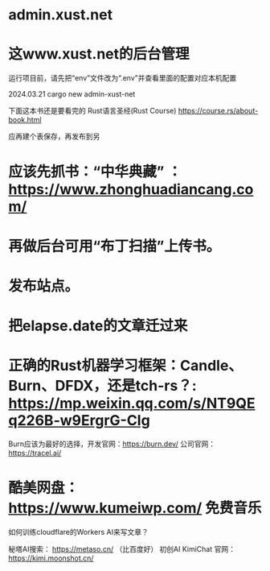 # admin.xust.net
# 这www.xust.net的后台管理

运行项目前，请先把“env”文件改为“.env”并查看里面的配置对应本机配置

2024.03.21
cargo new admin-xust-net

下面这本书还是要看完的
Rust语言圣经(Rust Course) https://course.rs/about-book.html

应再建个表保存，再发布到另
# 应该先抓书：“中华典藏” ：https://www.zhonghuadiancang.com/
# 再做后台可用“布丁扫描”上传书。
# 发布站点。
# 把elapse.date的文章迁过来

# 正确的Rust机器学习框架：Candle、Burn、DFDX，还是tch-rs？: https://mp.weixin.qq.com/s/NT9QEq226B-w9ErgrG-CIg
Burn应该为最好的选择，开发官网：https://burn.dev/  公司官网：https://tracel.ai/

# 酷美网盘：https://www.kumeiwp.com/  免费音乐

如何训练cloudflare的Workers AI来写文章？

秘塔AI搜索： https://metaso.cn/  （比百度好）
初创AI 
KimiChat  官网：https://kimi.moonshot.cn/
